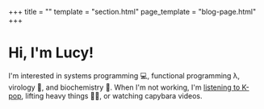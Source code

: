 +++
title = ""
template = "section.html"
page_template = "blog-page.html"
+++

<h1 class="lucyfont">Hi, I'm Lucy!</h1>
<p class="landing lucyfont">
I'm interested in systems programming 💻, functional programming λ, virology 🦠, and biochemistry 🧬.
When I'm not working, I'm <a class="lucyfont" href="https://www.last.fm/user/lhao03/library/artists?date_preset=LAST_30_DAYS"><span class="landing lucyfont">listening to K-pop</span></a>, lifting heavy things 🏋️‍♀️, or watching capybara videos.
</p>
